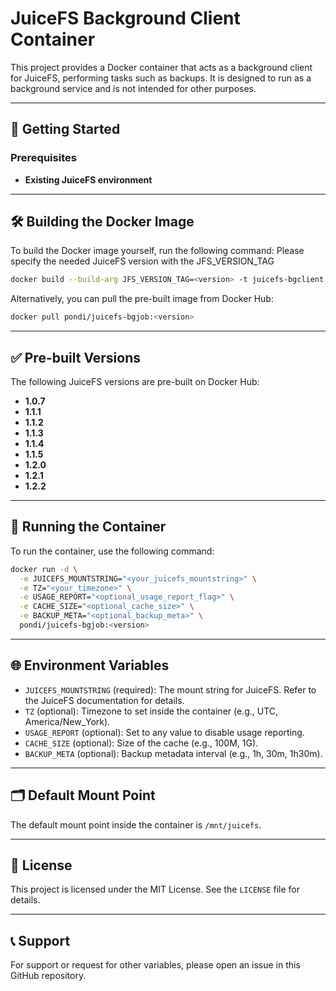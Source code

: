 # JuiceFS Background Client Container

This project provides a Docker container that acts as a background client for JuiceFS, performing tasks such as backups. It is designed to run as a background service and is not intended for other purposes.

---

## 🚀 Getting Started

### Prerequisites
- **Existing JuiceFS environment**

---

## 🛠️ Building the Docker Image

To build the Docker image yourself, run the following command:
Please specify the needed JuiceFS version with the JFS_VERSION_TAG

```bash
docker build --build-arg JFS_VERSION_TAG=<version> -t juicefs-bgclient .
```

Alternatively, you can pull the pre-built image from Docker Hub:

```bash
docker pull pondi/juicefs-bgjob:<version>
```

---

## ✅ Pre-built Versions

The following JuiceFS versions are pre-built on Docker Hub:

- **1.0.7**
- **1.1.1**
- **1.1.2**
- **1.1.3**
- **1.1.4**
- **1.1.5**
- **1.2.0**
- **1.2.1**
- **1.2.2**

---

## 🏃 Running the Container

To run the container, use the following command:

```bash
docker run -d \
  -e JUICEFS_MOUNTSTRING="<your_juicefs_mountstring>" \
  -e TZ="<your_timezone>" \
  -e USAGE_REPORT="<optional_usage_report_flag>" \
  -e CACHE_SIZE="<optional_cache_size>" \
  -e BACKUP_META="<optional_backup_meta>" \
  pondi/juicefs-bgjob:<version>
```

---

## 🌐 Environment Variables

- `JUICEFS_MOUNTSTRING` (required): The mount string for JuiceFS. Refer to the JuiceFS documentation for details.
- `TZ` (optional): Timezone to set inside the container (e.g., UTC, America/New_York).
- `USAGE_REPORT` (optional): Set to any value to disable usage reporting.
- `CACHE_SIZE` (optional): Size of the cache (e.g., 100M, 1G).
- `BACKUP_META` (optional): Backup metadata interval (e.g., 1h, 30m, 1h30m).

---

## 🗂️ Default Mount Point

The default mount point inside the container is `/mnt/juicefs`.

---

## 📄 License

This project is licensed under the MIT License. See the `LICENSE` file for details.

---

## 📞 Support

For support or request for other variables, please open an issue in this GitHub repository.